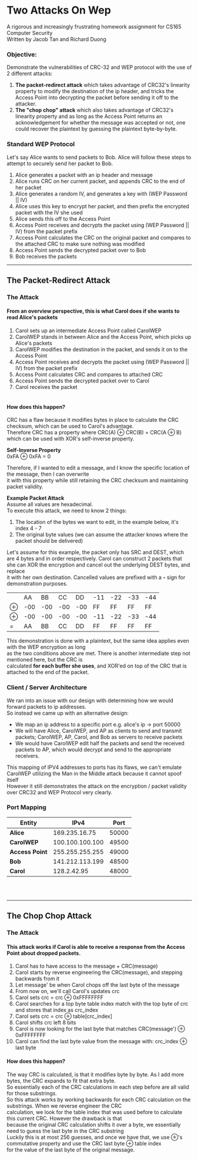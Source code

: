 # Two Attacks On Wep
A rigorous and increasingly frustrating homework assignment for CS165 Computer Security<br>
Written by Jacob Tan and Richard Duong<br>

### Objective:
Demonstrate the vulnerabilities of CRC-32 and WEP protocol with the use of 2 different attacks:<br>
1. **The packet-redirect attack** which takes advantage of CRC32's linearity property to modify the destination of the ip header,
and tricks the Access Point into decrypting the packet before sending it off to the attacker.<br>
2. **The "chop chop" attack** which also takes advantage of CRC32's linearity property and as long as the Access Point
returns an acknowledgement for whether the message was accepted or not, one could recover the plaintext by guessing the
plaintext byte-by-byte.

### Standard WEP Protocol
Let's say Alice wants to send packets to Bob. Alice will follow these steps to attempt to securely send her packet to Bob.
1. Alice generates a packet with an ip header and message
2. Alice runs CRC on her current packet, and appends CRC to the end of her packet
3. Alice generates a random IV, and generates a key with (WEP Password || IV)
4. Alice uses this key to encrypt her packet, and then prefix the encrypted packet with the IV she used
5. Alice sends this off to the Access Point
6. Access Point receives and decrypts the packet using (WEP Password || IV) from the packet prefix
7. Access Point calculates the CRC on the original packet and compares to the attached CRC to make sure nothing was modified
8. Access Point sends the decrypted packet over to Bob
9. Bob receives the packets

-----------------------------------------------------------------------------------------------------------------------
## The Packet-Redirect Attack

### The Attack
#### From an overview perspective, this is what Carol does if she wants to read Alice's packets
1. Carol sets up an intermediate Access Point called CarolWEP
2. CarolWEP stands in between Alice and the Access Point, which picks up Alice's packets
3. CarolWEP modifies the destination in the packet, and sends it on to the Access Point
4. Access Point receives and decrypts the packet using (WEP Password || IV) from the packet prefix
5. Access Point calculates CRC and compares to attached CRC
6. Access Point sends the decrypted packet over to Carol
7. Carol receives the packet<br><br>

#### How does this happen?
CRC has a flaw because it modifies bytes in place to calculate the CRC checksum, which can be used to Carol's advantage.<br>
Therefore CRC has a property where CRC(A) ⊕ CRC(B) = CRC(A ⊕ B) which can be used with XOR's self-inverse property.<br>

**Self-Inverse Property**<br>
0xFA ⊕ 0xFA = 0<br>

Therefore, if I wanted to edit a message, and I know the specific location of the message, then I can overwrite<br>
it with this property while still retaining the CRC checksum and maintaining packet validity.<br>

**Example Packet Attack**<br>
Assume all values are hexadecimal.<br>
To execute this attack, we need to know 2 things:<br>
1. The location of the bytes we want to edit, in the example below, it's index 4 - 7<br>
2. The original byte values (we can assume the attacker knows where the packet should be delivered)<br>

Let's assume for this example, the packet only has SRC and DEST, which are 4 bytes and in order respectively.
Carol can construct 2 packets that she can XOR the encryption and cancel out the underlying DEST bytes, and replace<br>
it with her own destination. Cancelled values are prefixed with a **-** sign for demonstration purposes.<br>

|        	|     	|     	|     	|     	|     	|     	|     	|     	|
|--------	|-----	|-----	|-----	|-----	|-----	|-----	|-----	|-----	|
|        	|  AA 	|  BB 	|  CC 	|  DD 	| -11 	| -22 	| -33 	| -44 	|
|    ⊕   	| -00 	| -00 	| -00 	| -00 	|  FF 	|  FF 	|  FF 	|  FF 	|
|    ⊕   	| -00 	| -00 	| -00 	| -00 	| -11 	| -22 	| -33 	| -44 	|
|    =   	|  AA 	|  BB 	|  CC 	|  DD 	|  FF 	|  FF 	|  FF 	|  FF 	|

This demonstration is done with a plaintext, but the same idea applies even with the WEP encryption as long<br>
as the two conditions above are met. There is another intermediate step not mentioned here, but the CRC is<br>
calculated **for each buffer she uses**, and XOR'ed on top of the CRC that is attached to the end of the packet.<br>

### Client / Server Architecture
We ran into an issue with our design with determining how we would forward packets to ip addresses.<br>
So instead we came up with an alternative design:<br>
- We map an ip address to a specific port e.g. alice's ip -> port 50000<br>
- We will have Alice, CarolWEP, and AP as clients to send and transmit packets; CarolWEP, AP, Carol, and Bob as servers to receive packets<br>
- We would have CarolWEP edit half the packets and send the received packets to AP, which would decrypt and send to the appropriate receivers.<br>

This mapping of IPV4 addresses to ports has its flaws, we can't emulate CarolWEP utilizing the Man in the Middle attack because it cannot spoof itself<br>
However it still demonstrates the attack on the encryption / packet validity over CRC32 and WEP Protocol very clearly.<br>

### Port Mapping

| Entity           	| IPv4            	| Port  	|
|------------------	|-----------------	|-------	|
| **Alice**        	| 169.235.16.75   	| 50000 	|
| **CarolWEP**     	| 100.100.100.100 	| 49500 	|
| **Access Point** 	| 255.255.255.255 	| 49000 	|
| **Bob**          	| 141.212.113.199 	| 48500 	|
| **Carol**        	| 128.2.42.95     	| 48000 	|
<br><br>

-----------------------------------------------------------------------------------------------------------------------
## The Chop Chop Attack

### The Attack
#### This attack works if Carol is able to receive a response from the Access Point about dropped packets.
1. Carol has to have access to the message + CRC(message)<br>
2. Carol starts by reverse engineering the CRC(message), and stepping backwards from it<br>
3. Let message' be when Carol chops off the last byte of the message<br>
4. From now on, we'll call Carol's updates crc<br>
5. Carol sets crc = crc ⊕ 0xFFFFFFFF<br>
6. Carol searches for a top byte table index match with the top byte of crc and stores that index as crc_index<br>
7. Carol sets crc = crc ⊕ table\[crc_index\]<br>
8. Carol shifts crc left 8 bits<br>
9. Carol is now looking for the last byte that matches CRC(message') ⊕ 0xFFFFFFFF<br>
10. Carol can find the last byte value from the message with: crc_index ⊕ last byte<br>

#### How does this happen?
The way CRC is calculated, is that it modifies byte by byte. As I add more bytes, the CRC expands to fit that extra byte.<br>
So essentially each of the CRC calculations in each step before are all valid for those substrings.<br>
So this attack works by working backwards for each CRC calculation on the substrings. When we reverse engineer the CRC<br>
calculation, we look for the table index that was used before to calculate this current CRC. However the drawback is that<br>
because the original CRC calculation shifts it over a byte, we essentially need to guess the last byte in the CRC substring<br>
Luckily this is at most 256 guesses, and once we have that, we use ⊕'s commutative property and use the CRC last byte ⊕ table index<br>
for the value of the last byte of the original message.
